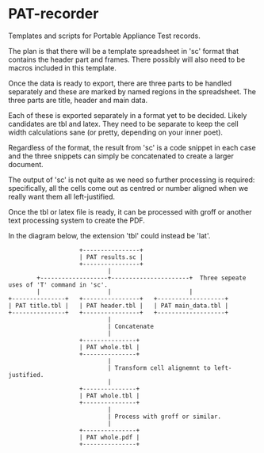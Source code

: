 # PAT-recorder
Templates and scripts for Portable Appliance Test records.

The plan is that there will be a template spreadsheet in 'sc' format that contains the header part and frames.
There possibly will also need to be macros included in this template.

Once the data is ready to export, there are three parts to be handled separately and these are marked by named regions in the spreadsheet. The three parts are title, header and main data.

Each of these is exported separately in a format yet to be decided. Likely candidates are tbl and latex. They need to be separate to keep the cell width calculations sane (or pretty, depending on your inner poet).

Regardless of the format, the result from 'sc' is a code snippet in each case and the three snippets can simply be concatenated to create a larger document.

The output of 'sc' is not quite as we need so further processing is required: specifically, all the cells come out as centred or number aligned when we really want them all left-justified.

Once the tbl or latex file is ready, it can be processed with groff or another text processing system to create the PDF.

In the diagram below, the extension 'tbl' could instead be 'lat'.

```
                    +----------------+
                    | PAT results.sc |
                    +----------------+
                            |
        +-------------------+----------------------+  Three sepeate uses of 'T' command in 'sc'.
        |                   |                      |
+---------------+   +----------------+   +-------------------+
| PAT title.tbl |   | PAT header.tbl |   | PAT main_data.tbl |
+---------------+   +----------------+   +-------------------+
                            |
                            | Concatenate
                            |
                    +---------------+
                    | PAT whole.tbl |
                    +---------------+
                            |
                            | Transform cell alignemnt to left-justified.
                            |
                    +---------------+
                    | PAT whole.tbl |
                    +---------------+
                            |
                            | Process with groff or similar.
                            |
                    +---------------+
                    | PAT whole.pdf |
                    +---------------+
```
